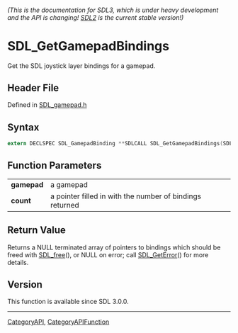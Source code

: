###### (This is the documentation for SDL3, which is under heavy development and the API is changing! [SDL2](https://wiki.libsdl.org/SDL2/) is the current stable version!)
# SDL_GetGamepadBindings

Get the SDL joystick layer bindings for a gamepad.

## Header File

Defined in [SDL_gamepad.h](https://github.com/libsdl-org/SDL/blob/main/include/SDL3/SDL_gamepad.h)

## Syntax

```c
extern DECLSPEC SDL_GamepadBinding **SDLCALL SDL_GetGamepadBindings(SDL_Gamepad *gamepad, int *count);

```

## Function Parameters

|                 |                                                          |
| --------------- | -------------------------------------------------------- |
| **gamepad**     | a gamepad                                                |
| **count**       | a pointer filled in with the number of bindings returned |

## Return Value

Returns a NULL terminated array of pointers to bindings which should be
freed with [SDL_free](SDL_free)(), or NULL on error; call
[SDL_GetError](SDL_GetError)() for more details.

## Version

This function is available since SDL 3.0.0.

----
[CategoryAPI](CategoryAPI), [CategoryAPIFunction](CategoryAPIFunction)

